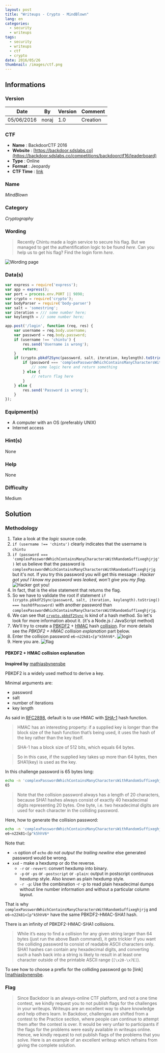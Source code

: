 ```yaml
---
layout: post
title: "Writeups - Crypto - MindBlown"
lang: en
categories:
  - security
  - writeups
tags:
  - security
  - writeups
  - ctf
  - crypto
date: 2016/05/26
thumbnail: /images/ctf.png
---
```

## Informations

### Version

Date        | By    | Version | Comment
---         | ---   | ---     | ---
05/06/2016  | noraj | 1.0     | Creation

### CTF

- **Name** : BackdoorCTF 2016
- **Website** : [https://backdoor.sdslabs.co](https://backdoor.sdslabs.co/competitions/backdoorctf16/leaderboard)
- **Type** : Online
- **Format** : Jeopardy
- **CTF Time** : [link](https://ctftime.org/event/314)

### Name

*MindBlown*

### Category

*Cryptography*

### Wording

> Recently Chintu made a login service to secure his flag.
> But we managed to get the authentification logic to be found *here*.
> Can you help us to get his flag?
> Find the login form *here*.

![Wording page](http://i.imgur.com/moXsMFi.png)

### Data(s)

```javascript
var express = require('express');
var app = express();
var port = process.env.PORT || 9898;
var crypto = require('crypto');
var bodyParser = require('body-parser')
var salt = 'somestring';
var iteration = /// some number here;
var keylength = // some number here;

app.post('/login', function (req, res) {
    var username = req.body.username;
    var password = req.body.password;
    if (username !== 'chintu') {
        res.send('Username is wrong');
        return;
    }
    if (crypto.pbkdf2Sync(password, salt, iteration, keylength).toString() === hashOfPassword) {
        if (password === 'complexPasswordWhichContainsManyCharactersWithRandomSuffixeghjrjg') {
            // some logic here and return something
        } else {
            // return flag here
        }
    } else {
        res.send('Password is wrong');
    }
});
```

### Equipment(s)

* A computer with an OS (preferably UNIX)
* Internet access

### Hint(s)

None

### Help

None

### Difficulty

Medium

## Solution

### Methodology

1. Take a look at the *logic* source code.
2. `if (username !== 'chintu')` clearly indicates that the username is `chintu`
3. `if (password === 'complexPasswordWhichContainsManyCharactersWithRandomSuffixeghjrjg')` let us believe that the password is `complexPasswordWhichContainsManyCharactersWithRandomSuffixeghjrjg` but it's not. If you try this password you will get this message : *Hacker got you! I know my password was leaked, won't give you my flag.*
![Hacker got you!](http://i.imgur.com/4CnRxOv.png)
4. In fact, that is the else statement that returns the flag.
5. So we have to validate the root if statement `if (crypto.pbkdf2Sync(password, salt, iteration, keylength).toString() === hashOfPassword)` with another password than `complexPasswordWhichContainsManyCharactersWithRandomSuffixeghjrjg`.
6. We can see that [`crypto.pbkdf2Sync`][pbkdf2sync] is kind of a hash method. So let's look for more information about it. (it's a Node.js / JavaScript method)
7. We'll try to create a [PBKDF2][pbkdf2] + [HMAC][hmac] hash [collision][collision]. For more details see the *PBKDF2 + HMAC collision explanation* part below.
8. Enter the collision password `e6~n22k81<[p"k5hhV6*`.
![login](http://i.imgur.com/h1A7umA.png)
9. Here you are.
![flag](http://i.imgur.com/eZFIWTI.png)

#### PBKDF2 + HMAC collision explanation

**Inspired by** [mathiasbynensbe][mathiasbynensbe]

PBKDF2 is a widely used method to derive a key.

Minimal arguments are:
* password
* salt
* number of iterations
* key length

As said in [RFC2898][rfc2898], default is to use HMAC with [SHA-1][sha1] hash function.

> HMAC has an interesting property: if a supplied key is longer than the block size of the hash function that’s being used, it uses the hash of the key rather than the key itself.

> SHA-1 has a block size of 512 bits, which equals 64 bytes.

> So in this case, if the supplied key takes up more than 64 bytes, then SHA1(key) is used as the key.

In this challenge password is 65 bytes long:
```bash
echo -n 'complexPasswordWhichContainsManyCharactersWithRandomSuffixeghjrjg' | wc -c
65
```

> Note that the collision password always has a length of 20 characters, because SHA1 hashes always consist of exactly 40 hexadecimal digits representing 20 bytes. One byte, i.e. two hexadecimal digits are used for each character in the colliding password.

Here, how to generate the collision password:
```bash
echo -n 'complexPasswordWhichContainsManyCharactersWithRandomSuffixeghjrjg' | sha1sum | xxd -r -p
e6~n22k81<[p"k5hhV6*
```

Note that:
* `-n` option of `echo` *do not output the trailing newline* else generated password would be wrong.
* `xxd` - make a hexdump or do the reverse.
    * `-r` or `-revert`: convert hexdump into binary.
    * `-p` or `-ps` or `-postscript` or `-plain`: output in postscript continuous hexdump style. Also known as plain hexdump style.
    * `-r -p`: Use the combination -r -p to read plain hexadecimal dumps without line number information and without a particular column  layout.

That is why `complexPasswordWhichContainsManyCharactersWithRandomSuffixeghjrjg` and `e6~n22k81<[p"k5hhV6*` have the same PBKDF2-HMAC-SHA1 hash.

There is an infinity of PBKDF2-HMAC-SHA1 collisions.

> While it’s easy to find a collision for any given string larger than 64 bytes (just run the above Bash command), it gets trickier if you want the colliding password to consist of readable ASCII characters only. SHA1 hashes can contain any hexadecimal digits, and converting such a hash back into a string is likely to result in at least one character outside of the printable ASCII range (`[\x20-\x7E]`).

To see how to choose a prefix for the colliding password go to [link][[mathiasbynensbe].

### Flag

> Since Backdoor is an always-online CTF platform, and not a one time contest, we kindly request you to not publish flags for the challenges in your writeups.
> Writeups are an excellent way to share knowledge and help others learn. In Backdoor, challenges are shifted from a contest to the Practice section, where people can continue to attempt them after the contest is over. It would be very unfair to participants if the flags for the problems were easily available in writeups online.
> Hence, we kindly request to not publish flags of the problems that you solve. Here is an example of an excellent writeup which refrains from giving the complete solution.


[pbkdf2]:https://en.wikipedia.org/wiki/PBKDF2 "PBKDF2 Wikipedia page"
[hmac]:https://en.wikipedia.org/wiki/Hash-based_message_authentication_code "HMAC Wikipedia page"
[collision]:https://en.wikipedia.org/wiki/Collision_attack "Collision attack"
[pbkdf2sync]:https://nodejs.org/api/crypto.html#crypto_crypto_pbkdf2sync_password_salt_iterations_keylen_digest "Node.js pbkdf2Sync method"
[rfc2898]:https://tools.ietf.org/html/rfc2898#appendix-A.2 "RFC 2898"
[sha1]:https://en.wikipedia.org/wiki/SHA-1 "SHA-1 Wikipedia page"
[mathiasbynensbe]:https://mathiasbynens.be/notes/pbkdf2-hmac "PBKDF2+HMAC hash collisions explained"
